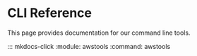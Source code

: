 # CLI Reference

This page provides documentation for our command line tools.

::: mkdocs-click
    :module: awstools
    :command: awstools